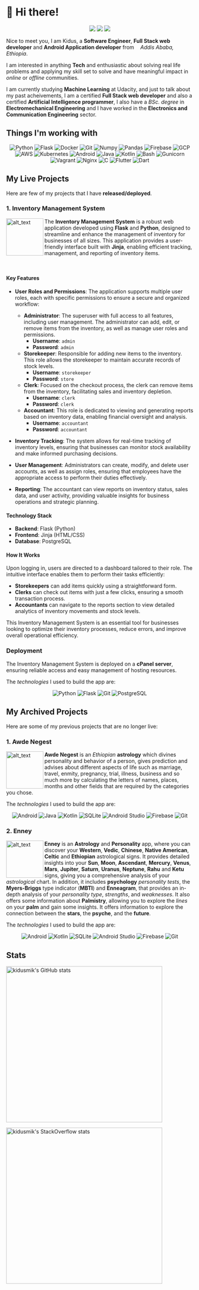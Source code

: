 # 👋 Hi there!
<div align="center">
  <p>
    <a href="https://www.linkedin.com/in/kidusmik"><img src="https://img.shields.io/badge/linkedin-%230077B5.svg?style=for-the-badge&logo=linkedin&logoColor=white"></a>
    <a href="https://stackoverflow.com/users/10644546/kidus"><img src="https://img.shields.io/badge/Stackoverflow-ff7700?style=for-the-badge&logo=stackoverflow&logoColor=white"></a>
    <a href="https://t.me/kidusmik"><img src="https://img.shields.io/badge/Telegram-2CA5E0?style=for-the-badge&logo=telegram&logoColor=white"></a>
  </p>
</div>

Nice to meet you, I am Kidus, a **Software Engineer**, **Full Stack web developer** and **Android Application developer** from <img src="https://cdn-icons-png.flaticon.com/512/197/197636.png" width="13"/>_Addis Ababa, Ethiopia_.

I am interested in anything **Tech** and enthusiastic about solving real life problems and applying my skill set to solve and have meaningful impact in _online_ or _offline_ communities.

I am currently studying **Machine Learning** at Udacity, and just to talk about my past acheivements, I am a certified **Full Stack web developer** and also a certified **Artificial Intelligence programmer**, I also have a _BSc. degree_ in **Electromechanical Engineering** and I have worked in the **Electronics and Communication Engineering** sector.

## Things I'm working with
<div align="center">
  <p>
    <img alt="Python" src="https://img.shields.io/badge/python-3670A0?style=for-the-badge&logo=python&logoColor=ffdd54" />
    <img alt="Flask" src="https://img.shields.io/badge/flask-333333?style=for-the-badge&logo=flask&logoColor=white" />
    <img alt="Docker" src="https://img.shields.io/badge/docker-%230db7ed.svg?style=for-the-badge&logo=docker&logoColor=white" />
    <img alt="Git" src="https://img.shields.io/badge/git-%23F05033.svg?style=for-the-badge&logo=git&logoColor=white" />
    <img alt="Numpy" src="https://img.shields.io/badge/numpy-%23013243.svg?style=for-the-badge&logo=numpy&logoColor=white" />
    <img alt="Pandas" src="https://img.shields.io/badge/pandas-%23150458.svg?style=for-the-badge&logo=pandas&logoColor=white" />
    <img alt="Firebase" src="https://img.shields.io/badge/firebase-%23039BE5.svg?style=for-the-badge&logo=firebase" />
    <img alt="GCP" src="https://img.shields.io/badge/GoogleCloud-%234285F4.svg?style=for-the-badge&logo=google-cloud&logoColor=white" />
    <img alt="AWS" src="https://img.shields.io/badge/AWS-%23FF9900.svg?style=for-the-badge&logo=amazon-aws&logoColor=white" />
    <img alt="Kubernetes" src="https://img.shields.io/badge/kubernetes-%23326ce5.svg?style=for-the-badge&logo=kubernetes&logoColor=white" />
    <img alt="Android" src="https://img.shields.io/badge/Android-3DDC84?style=for-the-badge&logo=android&logoColor=white" />
    <img alt="Java" src="https://img.shields.io/badge/java-%23ED8B00.svg?style=for-the-badge&logo=java&logoColor=white" />
    <img alt="Kotlin" src="https://img.shields.io/badge/kotlin-%237F52FF.svg?style=for-the-badge&logo=kotlin&logoColor=white" />
    <img alt="Bash" src="https://img.shields.io/badge/shell_script-%23121011.svg?style=for-the-badge&logo=gnu-bash&logoColor=white" />
    <img alt="Gunicorn" src="https://img.shields.io/badge/gunicorn-%298729.svg?style=for-the-badge&logo=gunicorn&logoColor=white" />
    <img alt="Vagrant" src="https://img.shields.io/badge/vagrant-%231563FF.svg?style=for-the-badge&logo=vagrant&logoColor=white" />
    <img alt="Nginx" src="https://img.shields.io/badge/nginx-%23009639.svg?style=for-the-badge&logo=nginx&logoColor=white" />
    <img alt="C" src="https://img.shields.io/badge/c-%2300599C.svg?style=for-the-badge&logo=c&logoColor=white" />
    <img alt="Flutter" src="https://img.shields.io/badge/Flutter-%2302569B.svg?style=for-the-badge&logo=Flutter&logoColor=white" />
    <img alt="Dart" src="https://img.shields.io/badge/dart-%230175C2.svg?style=for-the-badge&logo=dart&logoColor=white" />
  </p>
</div>


## My Live Projects

Here are few of my projects that I have **released/deployed**.

### 1. Inventory Management System

[<img alt="alt_text" width="100px" src="https://awdenegest.wordpress.com/wp-content/uploads/2024/11/i-m-logo.jpg" align="left"/>](https://www.nufoqya.com/preview)

The **Inventory Management System** is a robust web application developed using **Flask** and **Python**, designed to streamline and enhance the management of inventory for businesses of all sizes. This application provides a user-friendly interface built with **Jinja**, enabling efficient tracking, management, and reporting of inventory items.

<br />

#### Key Features

- **User Roles and Permissions**: 
  The application supports multiple user roles, each with specific permissions to ensure a secure and organized workflow:
  - **Administrator**: The superuser with full access to all features, including user management. The administrator can add, edit, or remove items from the inventory, as well as manage user roles and permissions.
    - **Username**: `admin` 
    - **Password**: `admin`
  - **Storekeeper**: Responsible for adding new items to the inventory. This role allows the storekeeper to maintain accurate records of stock levels.
    - **Username**: `storekeeper` 
    - **Password**: `store`
  - **Clerk**: Focused on the checkout process, the clerk can remove items from the inventory, facilitating sales and inventory depletion.
    - **Username**: `clerk`
    - **Password**: `clerk`
  - **Accountant**: This role is dedicated to viewing and generating reports based on inventory data, enabling financial oversight and analysis.
    - **Username**: `accountant` 
    - **Password**: `accountant`

- **Inventory Tracking**: 
  The system allows for real-time tracking of inventory levels, ensuring that businesses can monitor stock availability and make informed purchasing decisions.

- **User Management**: 
  Administrators can create, modify, and delete user accounts, as well as assign roles, ensuring that employees have the appropriate access to perform their duties effectively.

- **Reporting**: 
  The accountant can view reports on inventory status, sales data, and user activity, providing valuable insights for business operations and strategic planning.

#### Technology Stack
- **Backend**: Flask (Python)
- **Frontend**: Jinja (HTML/CSS)
- **Database**: PostgreSQL

#### How It Works
Upon logging in, users are directed to a dashboard tailored to their role. The intuitive interface enables them to perform their tasks efficiently:
- **Storekeepers** can add items quickly using a straightforward form.
- **Clerks** can check out items with just a few clicks, ensuring a smooth transaction process.
- **Accountants** can navigate to the reports section to view detailed analytics of inventory movements and stock levels.

This Inventory Management System is an essential tool for businesses looking to optimize their inventory processes, reduce errors, and improve overall operational efficiency.

### Deployment
The Inventory Management System is deployed on a **cPanel server**, ensuring reliable access and easy management of hosting resources.

The _technologies_ I used to build the app are:
<div align="center">
  <p>
    <img alt="Python" src="https://img.shields.io/badge/python-3670A0?style=for-the-badge&logo=python&logoColor=ffdd54" />
    <img alt="Flask" src="https://img.shields.io/badge/flask-333333?style=for-the-badge&logo=flask&logoColor=white" />
    <img alt="Git" src="https://img.shields.io/badge/git-%23F05033.svg?style=for-the-badge&logo=git&logoColor=white" />
    <img alt="PostgreSQL" src="https://img.shields.io/badge/postgresql-%2307405e.svg?style=for-the-badge&logo=sqlite&logoColor=white" />
  </p>
</div>

## My Archived Projects

Here are some of my previous projects that are no longer live:

### 1. Awde Negest

[<img alt="alt_text" width="100px" src="https://awdenegest.files.wordpress.com/2021/09/a-n-logo.png" align="left"/>](https://drive.google.com/file/d/1N0m-MtnPIZ3T6jVNOgR9tcggPCrALxUi/view?usp=sharing)

**Awde Negest** is an _Ethiopian_ **astrology** which divines personality and behavior of a person, gives prediction and advises about different aspects of life such as marriage, travel, enmity, pregnancy, trial, illness, business and so much more by calculating the letters of names, places, months and other fields that are required by the categories you chose.

The _technologies_ I used to build the app are:
<div align="center">
  <p>
    <img alt="Android" src="https://img.shields.io/badge/Android-3DDC84?style=for-the-badge&logo=android&logoColor=white" />
    <img alt="Java" src="https://img.shields.io/badge/java-%23ED8B00.svg?style=for-the-badge&logo=java&logoColor=white" />
    <img alt="Kotlin" src="https://img.shields.io/badge/kotlin-%237F52FF.svg?style=for-the-badge&logo=kotlin&logoColor=white" />
    <img alt="SQLite" src="https://img.shields.io/badge/sqlite-%2307405e.svg?style=for-the-badge&logo=sqlite&logoColor=white" />
    <img alt="Android Studio" src="https://img.shields.io/badge/Android%20Studio-3DDC84.svg?style=for-the-badge&logo=android-studio&logoColor=white" />
    <img alt="Firebase" src="https://img.shields.io/badge/firebase-%23039BE5.svg?style=for-the-badge&logo=firebase" />
    <img alt="Git" src="https://img.shields.io/badge/git-%23F05033.svg?style=for-the-badge&logo=git&logoColor=white" />
  </p>
</div>

### 2. Enney

[<img alt="alt_text" width="100px" src="https://starxdevelopment.files.wordpress.com/2023/08/enney-logo.png" align="left"/>](https://drive.google.com/file/d/1qBMyKPWTY9Y-G-L7wsklL1eDPNziSpE_/view?usp=sharing)

**Enney** is an **Astrology** and **Personality** app, where you can discover your **Western**, **Vedic**, **Chinese**, **Native American**, **Celtic** and **Ethiopian** astrological signs. It provides detailed insights into your **Sun**, **Moon**, **Ascendant**, **Mercury**, **Venus**, **Mars**, **Jupiter**, **Saturn**, **Uranus**, **Neptune**, **Rahu** and **Ketu** signs, giving you a comprehensive analysis of your *astrological* chart. In addition, it includes **psychology** *personality tests*, the **Myers-Briggs** type indicator (**MBTI**) and **Enneagram**, that provides an in-depth analysis of your *personality type*, *strengths*, and *weaknesses*. It also offers some information about **Palmistry**, allowing you to explore the *lines* on your **palm** and gain some insights. It offers information to explore the connection between the **stars**, the **psyche**, and the **future**.

The _technologies_ I used to build the app are:
<div align="center">
  <p>
    <img alt="Android" src="https://img.shields.io/badge/Android-3DDC84?style=for-the-badge&logo=android&logoColor=white" />
    <img alt="Kotlin" src="https://img.shields.io/badge/kotlin-%237F52FF.svg?style=for-the-badge&logo=kotlin&logoColor=white" />
    <img alt="SQLite" src="https://img.shields.io/badge/sqlite-%2307405e.svg?style=for-the-badge&logo=sqlite&logoColor=white" />
    <img alt="Android Studio" src="https://img.shields.io/badge/Android%20Studio-3DDC84.svg?style=for-the-badge&logo=android-studio&logoColor=white" />
    <img alt="Firebase" src="https://img.shields.io/badge/firebase-%23039BE5.svg?style=for-the-badge&logo=firebase" />
    <img alt="Git" src="https://img.shields.io/badge/git-%23F05033.svg?style=for-the-badge&logo=git&logoColor=white" />
  </p>
</div>

## Stats

<a href="https://quine.sh/profile/kidusmik"><img src="https://stats.quine.sh/kidusmik/github" alt="kidusmik's GitHub stats" width="420px"></a>


<a href="https://quine.sh/profile/kidusmik"><img src="https://stats.quine.sh/kidusmik/stack-overflow" alt="kidusmik's StackOverflow stats" width="420px"></a>

<!---
kidusmik/kidusmik is a ✨ special ✨ repository because its `README.md` (this file) appears on your GitHub profile.
You can click the Preview link to take a look at your changes.

docs: Update personal profile README.md

I made changes to the links and overall style of my account.
--->
